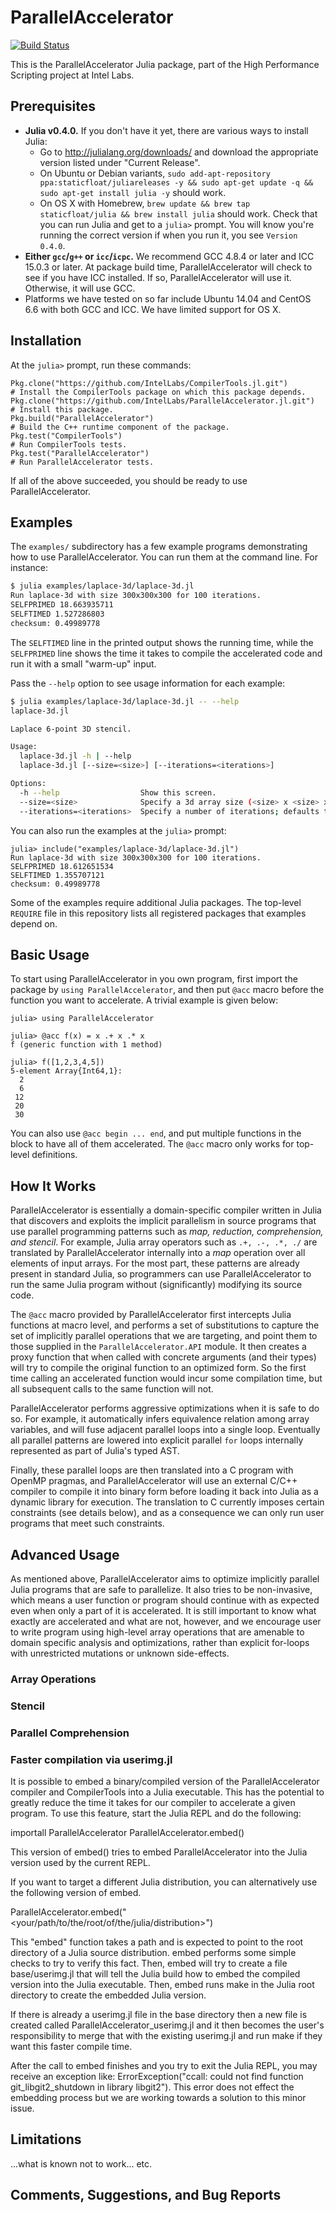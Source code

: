# ParallelAccelerator

[![Build Status](https://magnum.travis-ci.com/IntelLabs/ParallelAccelerator.jl.svg?token=149Z9PxxcSTNz1n9bRpz&branch=master)](https://magnum.travis-ci.com/IntelLabs/ParallelAccelerator.jl)

This is the ParallelAccelerator Julia package, part of the High
Performance Scripting project at Intel Labs. 

## Prerequisites

  * **Julia v0.4.0.** If you don't have it yet, there are various ways
    to install Julia:
      * Go to http://julialang.org/downloads/ and download the
        appropriate version listed under "Current Release".
      * On Ubuntu or Debian variants, `sudo add-apt-repository
        ppa:staticfloat/juliareleases -y && sudo apt-get update -q &&
        sudo apt-get install julia -y` should work.
      * On OS X with Homebrew, `brew update && brew tap
        staticfloat/julia && brew install julia` should work.
    Check that you can run Julia and get to a `julia>` prompt.  You
    will know you're running the correct version if when you run it,
    you see `Version 0.4.0`.
  * **Either `gcc`/`g++` or `icc`/`icpc`.** We recommend GCC 4.8.4 or
    later and ICC 15.0.3 or later.  At package build time,
    ParallelAccelerator will check to see if you have ICC installed.
    If so, ParallelAccelerator will use it.  Otherwise, it will use
    GCC.
  * Platforms we have tested on so far include Ubuntu 14.04 and CentOS
    6.6 with both GCC and ICC.  We have limited support for OS X.

## Installation

At the `julia>` prompt, run these commands:

``` .julia
Pkg.clone("https://github.com/IntelLabs/CompilerTools.jl.git")        # Install the CompilerTools package on which this package depends.
Pkg.clone("https://github.com/IntelLabs/ParallelAccelerator.jl.git")  # Install this package.
Pkg.build("ParallelAccelerator")                                      # Build the C++ runtime component of the package.
Pkg.test("CompilerTools")                                             # Run CompilerTools tests.
Pkg.test("ParallelAccelerator")                                       # Run ParallelAccelerator tests.
```
 
If all of the above succeeded, you should be ready to use
ParallelAccelerator.

## Examples

The `examples/` subdirectory has a few example programs demonstrating
how to use ParallelAccelerator. You can run them at the command line.
For instance:

``` .bash
$ julia examples/laplace-3d/laplace-3d.jl
Run laplace-3d with size 300x300x300 for 100 iterations.
SELFPRIMED 18.663935711
SELFTIMED 1.527286803
checksum: 0.49989778
```

The `SELFTIMED` line in the printed output shows the running time,
while the `SELFPRIMED` line shows the time it takes to compile the
accelerated code and run it with a small "warm-up" input.

Pass the `--help` option to see usage information for each example:

``` .bash
$ julia examples/laplace-3d/laplace-3d.jl -- --help
laplace-3d.jl

Laplace 6-point 3D stencil.

Usage:
  laplace-3d.jl -h | --help
  laplace-3d.jl [--size=<size>] [--iterations=<iterations>]

Options:
  -h --help                  Show this screen.
  --size=<size>              Specify a 3d array size (<size> x <size> x <size>); defaults to 300.
  --iterations=<iterations>  Specify a number of iterations; defaults to 100.
```

You can also run the examples at the `julia>` prompt:

```
julia> include("examples/laplace-3d/laplace-3d.jl")
Run laplace-3d with size 300x300x300 for 100 iterations.
SELFPRIMED 18.612651534
SELFTIMED 1.355707121
checksum: 0.49989778
```

Some of the examples require additional Julia packages.  The top-level
`REQUIRE` file in this repository lists all registered packages that
examples depend on.

## Basic Usage

To start using ParallelAccelerator in you own program, first import the 
package by `using ParallelAccelerator`, and then put `@acc` macro before
the function you want to accelerate. A trivial example is given below:

``` .julia
julia> using ParallelAccelerator

julia> @acc f(x) = x .+ x .* x
f (generic function with 1 method)

julia> f([1,2,3,4,5])
5-element Array{Int64,1}:
  2
  6
 12
 20
 30
```

You can also use `@acc begin ... end`, and put multiple functions in the block
to have all of them accelerated. The `@acc` macro only works for top-level 
definitions.

## How It Works

ParallelAccelerator is essentially a domain-specific compiler written in Julia
that discovers and exploits the implicit parallelism in source programs that 
use parallel programming patterns such as *map, reduction, comprehension, and
stencil*. For example, Julia array operators such as `.+, .-, .*, ./` are 
translated by ParallelAccelerator internally into a *map* operation over all
elements of input arrays.  For the most part, these patterns are already 
present in standard Julia, so programmers can use ParallelAccelerator to 
run the same Julia program without (significantly) modifying its source code. 

The `@acc` macro provided by ParallelAccelerator first intercepts Julia
functions at macro level, and performs a set of substitutions to capture the
set of implicitly parallel operations that we are targeting, and point them to
those supplied in the `ParallelAccelerator.API` module. It then creates a proxy
function that when called with concrete arguments (and their types) will try to
compile the original function to an optimized form. So the first time
calling an accelerated function would incur some compilation time, but all
subsequent calls to the same function will not.

ParallelAccelerator performs aggressive optimizations when it is safe to do so.
For example, it automatically infers equivalence relation among array
variables, and will fuse adjacent parallel loops into a single loop. Eventually
all parallel patterns are lowered into explicit parallel `for` loops internally
represented as part of Julia's typed AST. 

Finally, these parallel loops are then translated into a C program with OpenMP
pragmas, and ParallelAccelerator will use an external C/C++ compiler to compile
it into binary form before loading it back into Julia as a dynamic library for
execution. The translation to C currently imposes certain constraints (see
details below), and as a consequence we can only run user programs that meet such
constraints. 

## Advanced Usage

As mentioned above, ParallelAccelerator aims to optimize implicitly parallel
Julia programs that are safe to parallelize. It also tries to be non-invasive, 
which means a user function or program should continue with as expected
even when only a part of it is accelerated. It is still important to know what
exactly are accelerated and what are not, however, and we encourage user to
write program using high-level array operations that are amenable to domain
specific analysis and optimizations, rather than explicit for-loops with
unrestricted mutations or unknown side-effects. 

### Array Operations

### Stencil

### Parallel Comprehension 

### Faster compilation via userimg.jl

It is possible to embed a binary/compiled version of the ParallelAccelerator compiler and CompilerTools
into a Julia executable.  This has the potential to greatly reduce the time it takes for our compiler
to accelerate a given program.  To use this feature, start the Julia REPL and do the following:

importall ParallelAccelerator
ParallelAccelerator.embed()

This version of embed() tries to embed ParallelAccelerator into the Julia version used by the current REPL.

If you want to target a different Julia distribution, you can alternatively use the following
version of embed.

ParallelAccelerator.embed("<your/path/to/the/root/of/the/julia/distribution>")

This "embed" function takes a path and is expected to point to the root directory of a Julia source
distribution.  embed performs some simple checks to try to verify this fact.  Then, embed will try to
create a file base/userimg.jl that will tell the Julia build how to embed the compiled version into
the Julia executable.  Then, embed runs make in the Julia root directory to create the embedded
Julia version.

If there is already a userimg.jl file in the base directory then a new file is created called
ParallelAccelerator_userimg.jl and it then becomes the user's responsibility to merge that with the
existing userimg.jl and run make if they want this faster compile time.

After the call to embed finishes and you try to exit the Julia REPL, you may receive an exception
like: ErrorException("ccall: could not find function git_libgit2_shutdown in library libgit2").
This error does not effect the embedding process but we are working towards a solution to this
minor issue.

## Limitations 

...what is known not to work... etc.

## Comments, Suggestions, and Bug Reports




